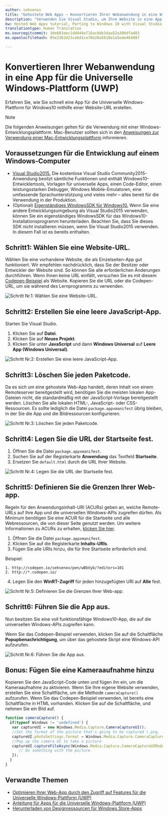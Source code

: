 ```yaml
---
author: seksenov
title: "Gehostete Web Apps – Konvertieren Ihrer Webanwendung in eine Windows-App mithilfe von Visual Studio"
description: "Verwenden Sie Visual Studio, um Ihre Website in eine App für die Universelle Windows-Plattform (UWP) für Windows10 zu konvertieren."
kw: Hosted Web Apps tutorial, Porting to Windows 10 with Visual Studio, How to convert website to Windows, How to add website to Windows Store, Packaging web application for Microsoft Store, Test Windows 10 native features and runtime APIs with CodePen, How to use Windows Cortana Live Tiles Built-in Camera on my Website with remote JavaScript
translationtype: Human Translation
ms.sourcegitcommit: 3de603aec1dd4d4e716acbbb3daa52a306dfa403
ms.openlocfilehash: 05e2362d23ce6d1ce70e20a5610e1a5ede464987

---
```


# Konvertieren Ihrer Webanwendung in eine App für die Universelle Windows-Plattform (UWP)

Erfahren Sie, wie Sie schnell eine App für die Universelle Windows-Plattform für Windows10 mithilfe einer Website-URL erstellen. 

> [!NOTE]
> Die folgenden Anweisungen gelten für die Verwendung mit einer Windows-Entwicklungsplattform. Mac-Benutzer sollten sich in den [Anweisungen zur Verwendung einer Mac-Entwicklungsplattform](/hwa-create-mac.md) informieren.

## Voraussetzungen für die Entwicklung auf einem Windows-Computer

- [Visual Studio2015.](https://www.visualstudio.com/) Die kostenlose Visual Studio Community2015-Anwendung besitzt sämtliche Funktionen und enthält Windows10-Entwicklertools, Vorlagen für universelle Apps, einen Code-Editor, einen leistungsstarken Debugger, Windows Mobile-Emulatoren, eine umfassende Sprachunterstützung und vieles mehr – alles bereit für die Verwendung in der Produktion.
- (Optional) [Eigenständiges WindowsSDK für Windows10.](https://dev.windows.com/downloads/windows-10-sdk) Wenn Sie eine andere Entwicklungsumgebung als Visual Studio2015 verwenden, können Sie ein eigenständiges WindowsSDK für das Windows10-Installationsprogramm herunterladen. Beachten Sie, dass Sie dieses SDK nicht installieren müssen, wenn Sie Visual Studio2015 verwenden. In diesem Fall ist es bereits enthalten.

## Schritt1: Wählen Sie eine Website-URL.
Wählen Sie eine vorhandene Website, die als Einzelseiten-App gut funktioniert. Wir empfehlen nachdrücklich, dass Sie der Besitzer oder Entwickler der Website sind. So können Sie alle erforderlichen Änderungen durchführen. Wenn Ihnen keine URL einfällt, versuchen Sie es mit diesem [Codepen-Beispiel](http://codepen.io/seksenov/pen/wBbVyb/?editors=101) als Website. Kopieren Sie die URL oder die Codepen-URL, um sie während des Lernprogramms zu verwenden. 

![Schritt Nr.1: Wählen Sie eine Website-URL.](images/hwa-to-uwp/windows_step1.png)

## Schritt2: Erstellen Sie eine leere JavaScript-App.

Starten Sie Visual Studio.
1. Klicken Sie auf **Datei**.
2. Klicken Sie auf **Neues Projekt**.
3. Klicken Sie unter **JavaScript** und dann **Windows Universal** auf **Leere App (Windows Universal)**.

![Schritt Nr.2: Erstellen Sie eine leere JavaScript-App.](images/hwa-to-uwp/windows_step2.png)

## Schritt3: Löschen Sie jeden Paketcode.

Da es sich um eine gehostete Web-App handelt, deren Inhalt von einem Remoteserver bereitgestellt wird, benötigen Sie die meisten lokalen App-Dateien nicht, die standardmäßig mit der JavaScript-Vorlage bereitgestellt werden. Löschen Sie alle lokalen HTML-, JavaScript- oder CSS-Ressourcen. Es sollte lediglich die Datei `package.appxmanifest` übrig bleiben, in der Sie die App und die Bildressourcen konfigurieren.

![Schritt Nr.3: Löschen Sie jeden Paketcode.](images/hwa-to-uwp/windows_step3.png)

## Schritt4: Legen Sie die URL der Startseite fest.

1. Öffnen Sie die Datei `package.appxmanifest`.
2. Suchen Sie auf der Registerkarte **Anwendung** das Textfeld **Startseite**.
3. Ersetzen Sie `default.html` durch die URL Ihrer Website.

![Schritt Nr.4: Legen Sie die URL der Startseite fest.](images/hwa-to-uwp/windows_step4.png)

## Schritt5: Definieren Sie die Grenzen Ihrer Web-app.

Regeln für den Anwendungsinhalt-URI (ACURs) geben an, welche Remote-URLs auf Ihre App und die universellen Windows-APIs zugreifen dürfen. Als Minimum benötigen Sie eine ACUR für die Startseite und alle Webressourcen, die von dieser Seite genutzt werden. Um weitere Informationen zu ACURs zu erhalten, [klicken Sie hier](./hwa-access-features.md#keep-your-app-secure-setting-application-content-uri-rules-acurs).
1. Öffnen Sie die Datei `package.appxmanifest`.
2. Klicken Sie auf die Registerkarte **Inhalts-URIs**.
3. Fügen Sie alle URIs hinzu, die für Ihre Startseite erforderlich sind.

Beispiel:
```
1. http://codepen.io/seksenov/pen/wBbVyb/?editors=101
2. http://*.codepen.io/
```
4. Legen Sie den **WinRT-Zugriff** für jeden hinzugefügten URI auf **Alle** fest.

![Schritt Nr.5: Definieren Sie die Grenzen Ihrer Web-app.](images/hwa-to-uwp/windows_step5.png)

## Schritt6: Führen Sie die App aus.

Nun besitzen Sie eine voll funktionsfähige Windows10-App, die auf die universellen Windows-APIs zugreifen kann.

Wenn Sie das Codepen-Beispiel verwenden, klicken Sie auf die Schaltfläche **Popupbenachrichtigung**, um über das gehostete Skript eine Windows-API aufzurufen.

![Schritt Nr.6: Führen Sie die App aus.](images/hwa-to-uwp/windows_step6.png)

## Bonus: Fügen Sie eine Kameraaufnahme hinzu

Kopieren Sie den JavaScript-Code unten und fügen ihn ein, um die Kameraaufnahme zu aktivieren. Wenn Sie Ihre eigene Website verwenden, erstellen Sie eine Schaltfläche, um die Methode `cameraCapture()` aufzurufen. Wenn Sie das Codepen-Beispiel verwenden, ist bereits eine Schaltfläche in HTML vorhanden. Klicken Sie auf die Schaltfläche, und nehmen Sie ein Bild auf.

```JavaScript
function cameraCapture() {
  if(typeof Windows != 'undefined') {
   var captureUI = new Windows.Media.Capture.CameraCaptureUI();
   //Set the format of the picture that's going to be captured (.png, .jpg, ...)
   captureUI.photoSettings.format = Windows.Media.Capture.CameraCaptureUIPhotoFormat.png;
   //Pop up the camera UI to take a picture
   captureUI.captureFileAsync(Windows.Media.Capture.CameraCaptureUIMode.photo).then(function (capturedItem) {
      // Do something with the picture
   });
  }
}
```

## Verwandte Themen

- [Optimieren Ihrer Web-App durch den Zugriff auf Features für die Universelle Windows-Plattform (UWP)](hwa-access-features.md)
- [Anleitung für Apps für die Universelle Windows-Plattform (UWP)](http://go.microsoft.com/fwlink/p/?LinkID=397871)
- [Herunterladen von Designressourcen für Windows Store-Apps](https://msdn.microsoft.com/library/windows/apps/xaml/bg125377.aspx)



<!--HONumber=Jul16_HO2-->


